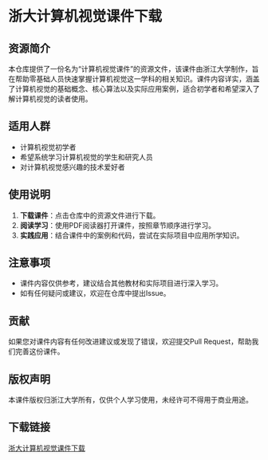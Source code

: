 # 浙大计算机视觉课件下载

## 资源简介

本仓库提供了一份名为“计算机视觉课件”的资源文件，该课件由浙江大学制作，旨在帮助零基础人员快速掌握计算机视觉这一学科的相关知识。课件内容详实，涵盖了计算机视觉的基础概念、核心算法以及实际应用案例，适合初学者和希望深入了解计算机视觉的读者使用。

## 适用人群

- 计算机视觉初学者
- 希望系统学习计算机视觉的学生和研究人员
- 对计算机视觉感兴趣的技术爱好者

## 使用说明

1. **下载课件**：点击仓库中的资源文件进行下载。
2. **阅读学习**：使用PDF阅读器打开课件，按照章节顺序进行学习。
3. **实践应用**：结合课件中的案例和代码，尝试在实际项目中应用所学知识。

## 注意事项

- 课件内容仅供参考，建议结合其他教材和实际项目进行深入学习。
- 如有任何疑问或建议，欢迎在仓库中提出Issue。

## 贡献

如果您对课件内容有任何改进建议或发现了错误，欢迎提交Pull Request，帮助我们完善这份课件。

## 版权声明

本课件版权归浙江大学所有，仅供个人学习使用，未经许可不得用于商业用途。

## 下载链接

[浙大计算机视觉课件下载](https://pan.quark.cn/s/90f73422ebc3)